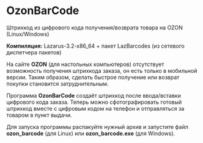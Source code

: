 # OzonBarCode
Штрихкод из цифрового кода получения/возврата товара на OZON (Linux/Windows)

**Компиляция:** Lazarus-3.2-x86_64 + пакет LazBarcodes (из сетевого диспетчера пакетов)

На сайте **OZON** (для настольных компьютеров) отсутствует возможность получения штрихкода заказа, он есть только в мобильной версии. Таким образом, сделать быстрое получение или возврат покупки становится затруднительным.



Программа **OzonBarCode** создаёт штрихкод после ввода/вставки цифрового кода заказа. Теперь можно сфотографировать готовый штрихкод вместе с цифровым кодом на телефон и отправляться за товаром в пункт выдачи.

Для запуска программы распакуйте нужный архив и запустите файл **ozon_barcode** (для Linux) или **ozon_barcode.exe** (для Windows).
